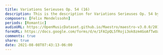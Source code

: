 ```yaml
---
title: Variations Serieuses Op. 54 (16)
description: This is the description for Variations Serieuses Op. 54 by Felix Mendelssohn
composers: [Felix Mendelssohn]
periods: [Romantic]
audioURL: https://OpenMusicDataset.github.io/Maestro/maestro-v3.0.0/2011/MIDI-Unprocessed_03_R3_2011_MID--AUDIO_R3-D1_04_Track04_wav.midi
formURL: https://docs.google.com/forms/d/e/1FAIpQLSfRoji3ok8zm4GoAfTwUaltgQsEBoTdbNVkRP37-O9sqfQdUw/viewform
comments: true
share: true
date: 2021-08-08T07:43:13-06:00
---
```

